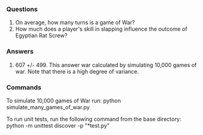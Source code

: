 ### Questions
1. On average, how many turns is a game of War?
2. How much does a player's skill in slapping influence the outcome
    of Egyptian Rat Screw?

### Answers
1. 607 +/- 499. This answer war calculated by simulating 10,000 games of war.
    Note that there is a high degree of variance.


### Commands
To simulate 10,000 games of War run:
python simulate_many_games_of_war.py

To run unit tests, run the following command from the base directory:
python -m unittest discover -p "*test.py"
